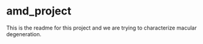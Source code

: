 amd_project
============
This is the readme for this project and we are trying to characterize macular degeneration.
